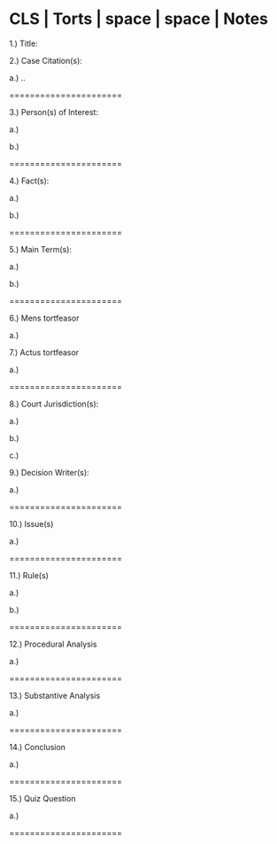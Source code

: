 CLS | Torts | space | space | Notes
====================== 

1.) Title: 

2.) Case Citation(s):

a.) ..

====================== 

3.) Person(s) of Interest:

a.)

b.)

====================== 

4.) Fact(s):

a.) 

b.) 

====================== 

5.) Main Term(s): 

a.) 

b.) 

====================== 

6.) Mens tortfeasor

a.) 

7.) Actus tortfeasor

a.)

====================== 

8.) Court Jurisdiction(s):

a.) 

b.) 

c.) 

9.) Decision Writer(s): 

a.) 

====================== 

10.) Issue(s)

a.)

====================== 

11.) Rule(s)

a.)

b.)

====================== 

12.) Procedural Analysis

a.) 

====================== 

13.) Substantive Analysis

a.)

====================== 

14.) Conclusion

a.)

======================

15.) Quiz Question

a.)

====================== 

